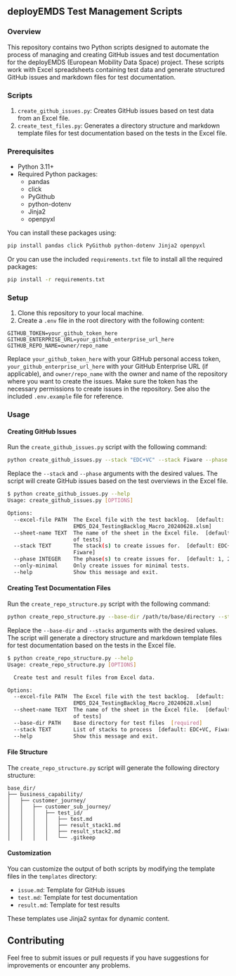 ## deployEMDS Test Management Scripts

### Overview

This repository contains two Python scripts designed to automate the process of managing and creating GitHub issues and test documentation for the deployEMDS (European Mobility Data Space) project. These scripts work with Excel spreadsheets containing test data and generate structured GitHub issues and markdown files for test documentation.

### Scripts

1. `create_github_issues.py`: Creates GitHub issues based on test data from an Excel file.
2. `create_test_files.py`: Generates a directory structure and markdown template files for test documentation based on the tests in the Excel file.

### Prerequisites

- Python 3.11+
- Required Python packages:
    - pandas
    - click
    - PyGithub
    - python-dotenv
    - Jinja2
    - openpyxl

You can install these packages using:
```bash
pip install pandas click PyGithub python-dotenv Jinja2 openpyxl
```
Or you can use the included `requirements.txt` file to install all the required packages:
```bash
pip install -r requirements.txt
```

### Setup

1. Clone this repository to your local machine.
2. Create a `.env` file in the root directory with the following content:
```plaintext
GITHUB_TOKEN=your_github_token_here
GITHUB_ENTERPRISE_URL=your_github_enterprise_url_here
GITHUB_REPO_NAME=owner/repo_name
```
Replace `your_github_token_here` with your GitHub personal access token, `your_github_enterprise_url_here` with your GitHub Enterprise URL (if applicable), and `owner/repo_name` with the owner and name of the repository where you want to create the issues. Make sure the token has the necessary permissions to create issues in the repository. See also the included `.env.example` file for reference.

### Usage

#### Creating GitHub Issues
Run the `create_github_issues.py` script with the following command:
```bash
python create_github_issues.py --stack "EDC+VC" --stack Fiware --phase 1 --phase 2
```
Replace the `--stack` and `--phase` arguments with the desired values. The script will create GitHub issues based on the test overviews in the Excel file.

```bash
$ python create_github_issues.py --help
Usage: create_github_issues.py [OPTIONS]

Options:
  --excel-file PATH  The Excel file with the test backlog.  [default:
                     EMDS_D24_TestingBacklog_Macro_20240628.xlsm]
  --sheet-name TEXT  The name of the sheet in the Excel file.  [default: List
                     of tests]
  --stack TEXT       The stack(s) to create issues for.  [default: EDC+VC,
                     Fiware]
  --phase INTEGER    The phase(s) to create issues for.  [default: 1, 2, 3]
  --only-minimal     Only create issues for minimal tests.
  --help             Show this message and exit.
```

#### Creating Test Documentation Files
Run the `create_repo_structure.py` script with the following command:
```bash
python create_repo_structure.py --base-dir /path/to/base/directory --stacks "EDC+VC" Fiware
```
Replace the `--base-dir` and `--stacks` arguments with the desired values. The script will generate a directory structure and markdown template files for test documentation based on the tests in the Excel file.

```bash
$ python create_repo_structure.py --help
Usage: create_repo_structure.py [OPTIONS]

  Create test and result files from Excel data.

Options:
  --excel-file PATH  The Excel file with the test backlog.  [default:
                     EMDS_D24_TestingBacklog_Macro_20240628.xlsm]
  --sheet-name TEXT  The name of the sheet in the Excel file.  [default: List
                     of tests]
  --base-dir PATH    Base directory for test files  [required]
  --stack TEXT       List of stacks to process  [default: EDC+VC, Fiware]
  --help             Show this message and exit.
```

#### File Structure

The `create_repo_structure.py` script will generate the following directory structure:
```plaintext
base_dir/
├── business_capability/
│   ├── customer_journey/
│   │   ├── customer_sub_journey/
│   │   │   ├── test_id/
│   │   │   │   ├── test.md
│   │   │   │   ├── result_stack1.md
│   │   │   │   ├── result_stack2.md
│   │   │   │   └── .gitkeep
```

#### Customization
You can customize the output of both scripts by modifying the template files in the `templates` directory:

- `issue.md`: Template for GitHub issues
- `test.md`: Template for test documentation
- `result.md`: Template for test results

These templates use Jinja2 syntax for dynamic content.

## Contributing
Feel free to submit issues or pull requests if you have suggestions for improvements or encounter any problems.